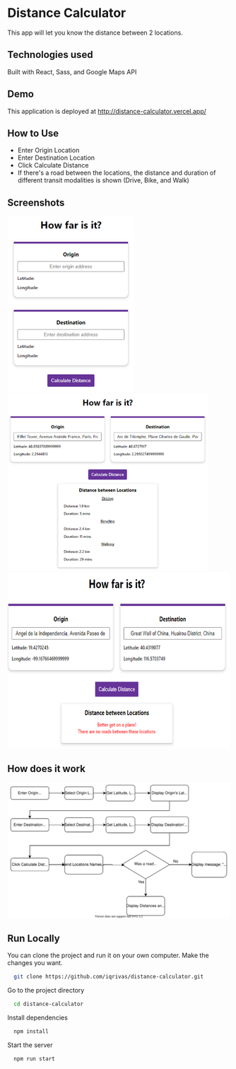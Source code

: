 # Distance Calculator

This app will let you know the distance between 2 locations.


## Technologies used

Built with React, Sass, and Google Maps API

  
## Demo

This application is deployed at http://distance-calculator.vercel.app/

  
## How to Use

- Enter Origin Location
- Enter Destination Location
- Click Calculate Distance
- If there&apos;s a road between the locations, the distance and duration of different transit modalities is shown (Drive, Bike, and Walk)

  
## Screenshots

<img src="./src/assets/demo_intro.PNG" alt="App Intro" height="400"/>

<img src="./src/assets/demo_distance.PNG" alt="App Get Distance" height="400"/> 

<img src="./src/assets/demo_no_roads.PNG" alt="App No Roads" height="400"/>


## How does it work

![App Diagram](./src/assets/diagrams/AppDiagram-distance.svg)

## Run Locally

You can clone the project and run it on your own computer. Make the changes you want.

```bash
  git clone https://github.com/iqrivas/distance-calculator.git
```

Go to the project directory

```bash
  cd distance-calculator
```

Install dependencies

```bash
  npm install
```

Start the server

```bash
  npm run start
```
